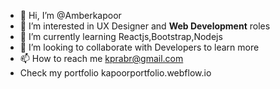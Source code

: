 - 👋 Hi, I’m @Amberkapoor
- 👀 I’m interested in UX Designer and **Web Development** roles
- 🌱 I’m currently learning Reactjs,Bootstrap,Nodejs
- 💞️ I’m looking to collaborate with Developers to learn more
- 📫 How to reach me kprabr@gmail.com
- Check my portfolio kapoorportfolio.webflow.io

<!---
Amberkapoor/Amberkapoor is a ✨ special ✨ repository because its `README.md` (this file) appears on your GitHub profile.
You can click the Preview link to take a look at your changes.
--->
